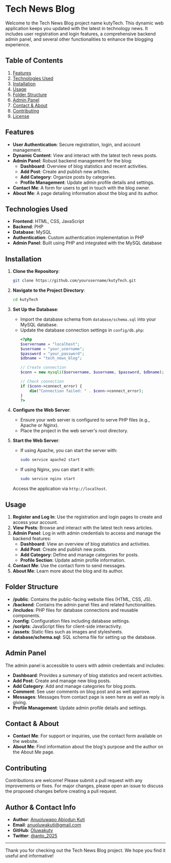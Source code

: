 # Tech News Blog

Welcome to the Tech News Blog project name kutyTech. This dynamic web application keeps you updated with the latest in technology news. It includes user registration and login features, a comprehensive backend admin panel, and several other functionalities to enhance the blogging experience.

## Table of Contents

1. [Features](#features)
2. [Technologies Used](#technologies-used)
3. [Installation](#installation)
4. [Usage](#usage)
5. [Folder Structure](#folder-structure)
6. [Admin Panel](#admin-panel)
7. [Contact & About](#contact--about)
8. [Contributing](#contributing)
9. [License](#license)

## Features

- **User Authentication**: Secure registration, login, and account management.
- **Dynamic Content**: View and interact with the latest tech news posts.
- **Admin Panel**: Robust backend management for the blog:
  - **Dashboard**: Overview of blog statistics and recent activities.
  - **Add Post**: Create and publish new articles.
  - **Add Category**: Organize posts by categories.
  - **Profile Management**: Update admin profile details and settings.
- **Contact Me**: A form for users to get in touch with the blog owner.
- **About Me**: A page detailing information about the blog and its author.

## Technologies Used

- **Frontend**: HTML, CSS, JavaScript
- **Backend**: PHP
- **Database**: MySQL
- **Authentication**: Custom authentication implementation in PHP
- **Admin Panel**: Built using PHP and integrated with the MySQL database

## Installation

1. **Clone the Repository**:
   ```bash
   git clone https://github.com/yourusername/kutyTech.git
   ```

2. **Navigate to the Project Directory**:
   ```bash
   cd kutyTech
   ```

3. **Set Up the Database**:
   - Import the database schema from `database/schema.sql` into your MySQL database.
   - Update the database connection settings in `config/db.php`:
     ```php
     <?php
     $servername = "localhost";
     $username = "your_username";
     $password = "your_password";
     $dbname = "tech_news_blog";

     // Create connection
     $conn = new mysqli($servername, $username, $password, $dbname);

     // Check connection
     if ($conn->connect_error) {
         die("Connection failed: " . $conn->connect_error);
     }
     ?>
     ```

4. **Configure the Web Server**:
   - Ensure your web server is configured to serve PHP files (e.g., Apache or Nginx).
   - Place the project in the web server's root directory.

5. **Start the Web Server**:
   - If using Apache, you can start the server with:
     ```bash
     sudo service apache2 start
     ```
   - If using Nginx, you can start it with:
     ```bash
     sudo service nginx start
     ```

   Access the application via `http://localhost`.

## Usage

1. **Register and Log In**: Use the registration and login pages to create and access your account.
2. **View Posts**: Browse and interact with the latest tech news articles.
3. **Admin Panel**: Log in with admin credentials to access and manage the backend features:
   - **Dashboard**: View an overview of blog statistics and activities.
   - **Add Post**: Create and publish new posts.
   - **Add Category**: Define and manage categories for posts.
   - **Profile Section**: Update admin profile information.
4. **Contact Me**: Use the contact form to send messages.
5. **About Me**: Learn more about the blog and its author.

## Folder Structure

- **/public**: Contains the public-facing website files (HTML, CSS, JS).
- **/backend**: Contains the admin panel files and related functionalities.
- **/includes**: PHP files for database connections and reusable components.
- **/config**: Configuration files including database settings.
- **/scripts**: JavaScript files for client-side interactivity.
- **/assets**: Static files such as images and stylesheets.
- **database/schema.sql**: SQL schema file for setting up the database.

## Admin Panel

The admin panel is accessible to users with admin credentials and includes:

- **Dashboard**: Provides a summary of blog statistics and recent activities.
- **Add Post**: Create and manage new blog posts.
- **Add Category**: Add and manage categories for blog posts.
- **Comment**: See user comments on blog post and as well approve.
- **Messages**: Messages from contact page is seen here as well as reply is giving.
- **Profile Management**: Update admin profile details and settings.

## Contact & About

- **Contact Me**: For support or inquiries, use the contact form available on the website.
- **About Me**: Find information about the blog's purpose and the author on the About Me page.

## Contributing

Contributions are welcome! Please submit a pull request with any improvements or fixes. For major changes, please open an issue to discuss the proposed changes before creating a pull request.


## Author & Contact Info

- **Author**: [Anuoluwapo Abiodun Kuti](https://mywebsite.com)
- **Email**: [anuoluwakuti@gmail.com](mailto:anuoluwakuti@gmail.com)
- **GitHub**: [Oluwakuty](https://github.com/oluwakuty)
- **Twitter**: [@anto_2025](https://twitter.com/anto_2025)

---

Thank you for checking out the Tech News Blog project. We hope you find it useful and informative!